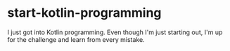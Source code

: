 # start-kotlin-programming
I just got into Kotlin programming. Even though I'm just starting out, I'm up for the challenge and learn from every mistake.

